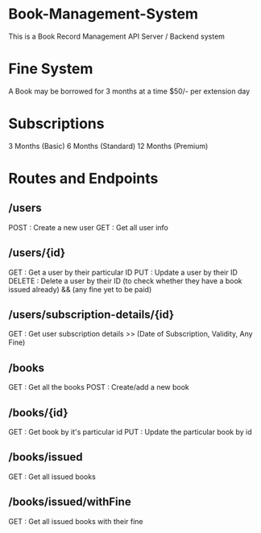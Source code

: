 # Book-Management-System

This is a Book Record Management API Server / Backend system

# Fine System

A Book may be borrowed for 3 months at a time
$50/- per extension day

# Subscriptions

3 Months (Basic)
6 Months (Standard)
12 Months (Premium)

# Routes and Endpoints

## /users

POST : Create a new user
GET : Get all user info

## /users/{id}

GET : Get a user by their particular ID
PUT : Update a user by their ID
DELETE : Delete a user by their ID (to check whether they have a book issued already) && (any fine yet to be paid)

## /users/subscription-details/{id}

GET : Get user subscription details >> (Date of Subscription, Validity, Any Fine)

## /books

GET : Get all the books
POST : Create/add a new book

## /books/{id}

GET : Get book by it's particular id
PUT : Update the particular book by id

## /books/issued

GET : Get all issued books

## /books/issued/withFine

GET : Get all issued books with their fine
